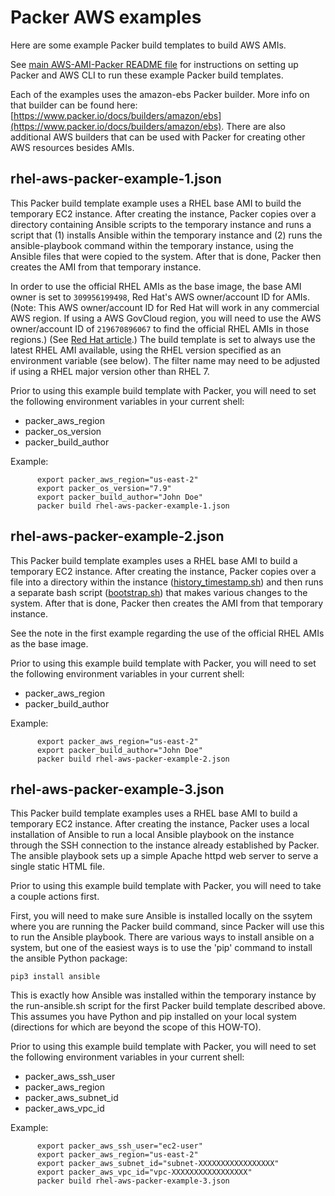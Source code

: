 # Packer AWS examples

Here are some example Packer build templates to build AWS AMIs.

See [main AWS-AMI-Packer README file](../README.md) for instructions on setting up Packer and AWS CLI to run these example Packer build templates.

Each of the examples uses the amazon-ebs Packer builder. More info on that builder can be found here: [https://www.packer.io/docs/builders/amazon/ebs](https://www.packer.io/docs/builders/amazon/ebs). There are also additional AWS builders that can be used with Packer for creating other AWS resources besides AMIs.

## rhel-aws-packer-example-1.json

This Packer build template example uses a RHEL base AMI to build the temporary EC2 instance. After creating the instance, Packer copies over a directory containing Ansible scripts to the temporary instance and runs a script that (1) installs Ansible within the temporary instance and (2) runs the ansible-playbook command within the temporary instance, using the Ansible files that were copied to the system. After that is done, Packer then creates the AMI from that temporary instance.

In order to use the official RHEL AMIs as the base image, the base AMI owner is set to `309956199498`, Red Hat's AWS owner/account ID for AMIs. (Note: This AWS owner/account ID for Red Hat will work in any commercial AWS region. If using a AWS GovCloud region, you will need to use the AWS owner/account ID of `219670896067` to find the official RHEL AMIs in those regions.) (See [Red Hat article](https://access.redhat.com/solutions/15356).) The build template is set to always use the latest RHEL AMI available, using the RHEL version specified as an environment variable (see below). The filter name may need to be adjusted if using a RHEL major version other than RHEL 7.

Prior to using this example build template with Packer, you will need to set the following environment variables in your current shell:

- packer_aws_region
- packer_os_version
- packer_build_author

Example:

          export packer_aws_region="us-east-2"
          export packer_os_version="7.9"
          export packer_build_author="John Doe"
          packer build rhel-aws-packer-example-1.json


## rhel-aws-packer-example-2.json

This Packer build template examples uses a RHEL base AMI to build a temporary EC2 instance. After creating the instance, Packer copies over a file into a directory within the instance ([history_timestamp.sh](extras/history_timestamp.sh)) and then runs a separate bash script ([bootstrap.sh](extras/bootstrap.sh)) that makes various changes to the system. After that is done, Packer then creates the AMI from that temporary instance.

See the note in the first example regarding the use of the official RHEL AMIs as the base image.

Prior to using this example build template with Packer, you will need to set the following environment variables in your current shell:

- packer_aws_region
- packer_build_author

Example:

          export packer_aws_region="us-east-2"
          export packer_build_author="John Doe"
          packer build rhel-aws-packer-example-2.json


## rhel-aws-packer-example-3.json

This Packer build template examples uses a RHEL base AMI to build a temporary EC2 instance. After creating the instance, Packer uses a local installation of Ansible to run a local Ansible playbook on the instance through the SSH connection to the instance already established by Packer. The ansible playbook sets up a simple Apache httpd web server to serve a single static HTML file.

Prior to using this example build template with Packer, you will need to take a couple actions first.

First, you will need to make sure Ansible is installed locally on the ssytem where you are running the Packer build command, since Packer will use this to run the Ansible playbook. There are various ways to install ansible on a system, but one of the easiest ways is to use the 'pip' command to install the ansible Python package:

	pip3 install ansible

This is exactly how Ansible was installed within the temporary instance by the run-ansible.sh script for the first Packer build template described above. This assumes you have Python and pip installed on your local system (directions for which are beyond the scope of this HOW-TO).

Prior to using this example build template with Packer, you will need to set the following environment variables in your current shell:

- packer_aws_ssh_user
- packer_aws_region
- packer_aws_subnet_id
- packer_aws_vpc_id

Example:

          export packer_aws_ssh_user="ec2-user"
          export packer_aws_region="us-east-2"
          export packer_aws_subnet_id="subnet-XXXXXXXXXXXXXXXXX"
          export packer_aws_vpc_id="vpc-XXXXXXXXXXXXXXXXX"
          packer build rhel-aws-packer-example-3.json

